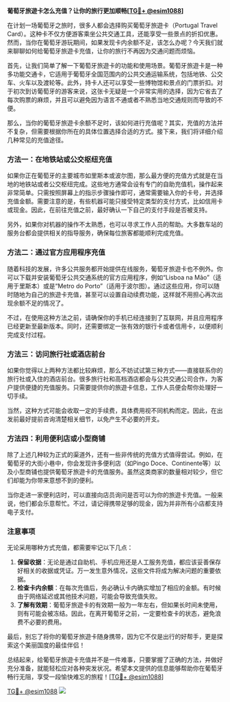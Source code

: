 **葡萄牙旅遊卡怎么充值？让你的旅行更加顺畅[[TG💪+ @esim1088](https://t.me/s/esim1088)]**

在计划一场葡萄牙之旅时，很多人都会选择购买葡萄牙旅遊卡（Portugal Travel Card）。这种卡不仅方便游客乘坐公共交通工具，还能享受一些景点的折扣优惠。然而，当你在葡萄牙游玩期间，如果发现卡内余额不足，该怎么办呢？今天我们就来聊聊如何给葡萄牙旅遊卡充值，让你的旅行不再因为交通问题而烦恼。

首先，让我们简单了解一下葡萄牙旅遊卡的功能和使用场景。葡萄牙旅遊卡是一种多功能交通卡，它适用于葡萄牙全国范围内的公共交通运输系统，包括地铁、公交车、火车以及渡轮等。此外，持卡人还可以享受一些博物馆和景点的门票折扣。对于初次到访葡萄牙的游客来说，这张卡无疑是一个非常实用的选择，因为它省去了每次购票的麻烦，并且可以避免因为语言不通或者不熟悉当地交通规则而导致的不便。

那么，当你的葡萄牙旅遊卡余额不足时，该如何进行充值呢？其实，充值的方法并不复杂，但需要根据你所在的具体位置选择合适的方式。接下来，我们将详细介绍几种常见的充值途径。

### 方法一：在地铁站或公交枢纽充值

如果你正在葡萄牙的主要城市如里斯本或波尔图，那么最方便的充值方式就是在当地的地铁站或者公交枢纽完成。这些地方通常会设有专门的自助充值机，操作起来非常简单。只需按照屏幕上的指示步骤操作即可，通常需要输入你的卡号，并选择充值金额。需要注意的是，有些机器可能只接受特定类型的支付方式，比如信用卡或现金。因此，在前往充值之前，最好确认一下自己的支付手段是否被支持。

另外，如果你对机器的操作不太熟悉，也可以寻求工作人员的帮助。大多数车站的服务台都会提供相关的指导服务，确保每位旅客都能顺利完成充值。

### 方法二：通过官方应用程序充值

随着科技的发展，许多公共服务都开始提供在线服务，葡萄牙旅遊卡也不例外。你可以下载并安装葡萄牙公共交通系统的官方应用程序，例如“Lisboa na Mão”（适用于里斯本）或是“Metro do Porto”（适用于波尔图）。通过这些应用，你可以随时随地为自己的旅遊卡充值，甚至可以设置自动续费功能，这样就不用担心再次出现余额不足的情况了。

不过，在使用这种方法之前，请确保你的手机已经连接到了互联网，并且应用程序已经更新至最新版本。同时，还需要绑定一张有效的银行卡或者信用卡，以便顺利完成支付过程。

### 方法三：访问旅行社或酒店前台

如果你觉得以上两种方法都比较麻烦，那么不妨试试第三种方式——直接联系你的旅行社或入住的酒店前台。很多旅行社和高档酒店都会与公共交通公司合作，为客户提供便捷的充值服务。只需要提供你的旅遊卡信息，工作人员便会帮你处理好一切手续。

当然，这种方式可能会收取一定的手续费，具体费用视不同机构而定。因此，在出发前最好提前咨询清楚相关细节，以免产生不必要的开支。

### 方法四：利用便利店或小型商铺

除了上述几种较为正式的渠道外，还有一些非传统的充值方式值得尝试。例如，在葡萄牙的大街小巷中，你会发现许多便利店（如Pingo Doce、Continente等）以及小型商铺也提供葡萄牙旅遊卡的充值服务。虽然这类商家的数量相对较少，但它们却能为你带来意想不到的便利。

当你走进一家便利店时，可以直接向店员询问是否可以为你的旅遊卡充值。一般来说，他们都会乐意帮忙。不过，请记得携带足够的现金，因为并非所有小店都支持电子支付。

### 注意事项

无论采用哪种方式充值，都需要牢记以下几点：

1. **保留收据**：无论是通过自助机、手机应用还是人工服务充值，都应该妥善保存好相关的收据或凭证。万一发生意外情况，这些文件将成为解决问题的重要依据。
2. **检查卡内余额**：在每次充值后，务必确认卡内确实增加了相应的金额。有时候由于网络延迟或其他技术问题，可能会导致充值失败。
3. **了解有效期**：葡萄牙旅遊卡的有效期一般为一年左右，但如果长时间未使用，则有可能会被冻结。因此，在离开葡萄牙之前，一定要检查卡的状态，避免浪费不必要的费用。

最后，别忘了将你的葡萄牙旅遊卡随身携带，因为它不仅是出行的好帮手，更是探索这个美丽国度的最佳伴侣！

总结起来，给葡萄牙旅遊卡充值并不是一件难事，只要掌握了正确的方法，并做好充分准备，就能轻松应对各种突发状况。希望本文提供的信息能够帮助你在葡萄牙畅行无阻，享受一段愉快难忘的旅程！[[TG💪+ @esim1088](https://t.me/s/esim1088)]

[TG💪+ @esim1088](https://t.me/s/esim1088) ![](https://i.postimg.cc/4NQfJmqS/Snipaste-2025-05-13-00-14-12.png)